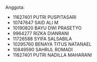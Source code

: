 Anggota:

* 11627401 PUTRI PUSPITASARI
* ⁠10747647 SAID ALI M
* ⁠10190820 BAYU DWI PRASETYO
* 9964277 RIZKA DIANRANI
* 11726588 SYIFA SALSABILA
* 10295760 BENAYA TITUS NATANAEL
* 10849590 SAHRUL ROMADI
* 11627401 PUTRI NADILLA MAHARANI
